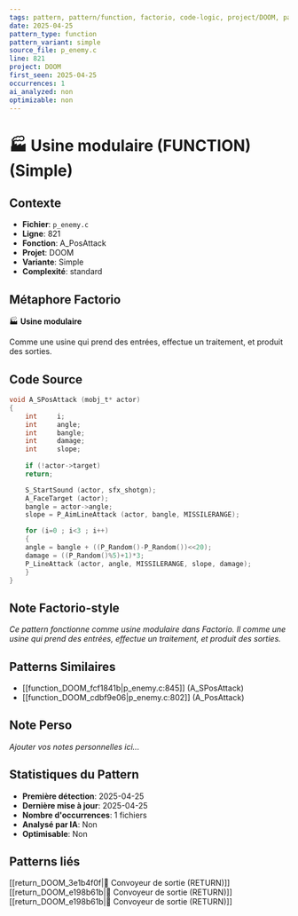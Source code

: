 ```yaml
---
tags: pattern, pattern/function, factorio, code-logic, project/DOOM, pattern/variant/simple
date: 2025-04-25
pattern_type: function
pattern_variant: simple
source_file: p_enemy.c
line: 821
project: DOOM
first_seen: 2025-04-25
occurrences: 1
ai_analyzed: non
optimizable: non
---
```


# 🏭 Usine modulaire (FUNCTION) (Simple)

## Contexte
- **Fichier**: `p_enemy.c`
- **Ligne**: 821
- **Fonction**: A_PosAttack
- **Projet**: DOOM
- **Variante**: Simple
- **Complexité**: standard

## Métaphore Factorio
🏭 **Usine modulaire**

Comme une usine qui prend des entrées, effectue un traitement, et produit des sorties.

## Code Source
```c
void A_SPosAttack (mobj_t* actor)
{
    int		i;
    int		angle;
    int		bangle;
    int		damage;
    int		slope;
	
    if (!actor->target)
	return;

    S_StartSound (actor, sfx_shotgn);
    A_FaceTarget (actor);
    bangle = actor->angle;
    slope = P_AimLineAttack (actor, bangle, MISSILERANGE);

    for (i=0 ; i<3 ; i++)
    {
	angle = bangle + ((P_Random()-P_Random())<<20);
	damage = ((P_Random()%5)+1)*3;
	P_LineAttack (actor, angle, MISSILERANGE, slope, damage);
    }
}
```

## Note Factorio-style
*Ce pattern fonctionne comme usine modulaire dans Factorio. Il comme une usine qui prend des entrées, effectue un traitement, et produit des sorties.*

## Patterns Similaires
- [[function_DOOM_fcf1841b|p_enemy.c:845]] (A_SPosAttack)
- [[function_DOOM_cdbf9e06|p_enemy.c:802]] (A_PosAttack)

## Note Perso
*Ajouter vos notes personnelles ici...*

## Statistiques du Pattern
- **Première détection**: 2025-04-25
- **Dernière mise à jour**: 2025-04-25
- **Nombre d'occurrences**: 1 fichiers
- **Analysé par IA**: Non
- **Optimisable**: Non

## Patterns liés
[[return_DOOM_3e1b4f0f|🚚 Convoyeur de sortie (RETURN)]]
[[return_DOOM_e198b61b|🚚 Convoyeur de sortie (RETURN)]]
[[return_DOOM_e198b61b|🚚 Convoyeur de sortie (RETURN)]]
